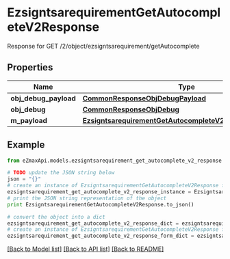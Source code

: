 # EzsigntsarequirementGetAutocompleteV2Response

Response for GET /2/object/ezsigntsarequirement/getAutocomplete

## Properties
Name | Type | Description | Notes
------------ | ------------- | ------------- | -------------
**obj_debug_payload** | [**CommonResponseObjDebugPayload**](CommonResponseObjDebugPayload.md) |  | 
**obj_debug** | [**CommonResponseObjDebug**](CommonResponseObjDebug.md) |  | [optional] 
**m_payload** | [**EzsigntsarequirementGetAutocompleteV2ResponseMPayload**](EzsigntsarequirementGetAutocompleteV2ResponseMPayload.md) |  | 

## Example

```python
from eZmaxApi.models.ezsigntsarequirement_get_autocomplete_v2_response import EzsigntsarequirementGetAutocompleteV2Response

# TODO update the JSON string below
json = "{}"
# create an instance of EzsigntsarequirementGetAutocompleteV2Response from a JSON string
ezsigntsarequirement_get_autocomplete_v2_response_instance = EzsigntsarequirementGetAutocompleteV2Response.from_json(json)
# print the JSON string representation of the object
print EzsigntsarequirementGetAutocompleteV2Response.to_json()

# convert the object into a dict
ezsigntsarequirement_get_autocomplete_v2_response_dict = ezsigntsarequirement_get_autocomplete_v2_response_instance.to_dict()
# create an instance of EzsigntsarequirementGetAutocompleteV2Response from a dict
ezsigntsarequirement_get_autocomplete_v2_response_form_dict = ezsigntsarequirement_get_autocomplete_v2_response.from_dict(ezsigntsarequirement_get_autocomplete_v2_response_dict)
```
[[Back to Model list]](../README.md#documentation-for-models) [[Back to API list]](../README.md#documentation-for-api-endpoints) [[Back to README]](../README.md)


